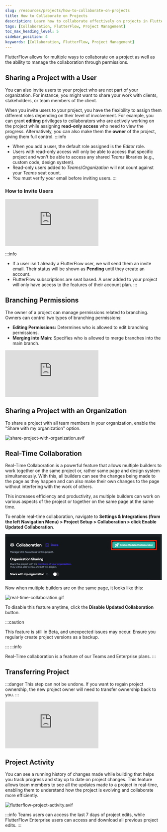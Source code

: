 ```yaml
---
slug: /resources/projects/how-to-collaborate-on-projects
title: How to Collaborate on Projects
description: Learn how to collaborate effectively on projects in FlutterFlow, including best practices for teamwork and project management.
tags: [Collaboration, FlutterFlow, Project Management]
toc_max_heading_level: 5
sidebar_position: 4
keywords: [Collaboration, FlutterFlow, Project Management]
---
```


FlutterFlow allows for multiple ways to collaborate on a project as well as the
ability to manage the collaboration through permissions.

## Sharing a Project with a User

You can also invite users to your project who are not part of your organization.
For instance, you might want to share your work with clients, stakeholders, or
team members of the client.

When you invite users to your project, you have the flexibility to assign them
different roles depending on their level of involvement. For example, you can
grant **editing** privileges to collaborators who are actively working on the
project while assigning **read-only access** who need to view the progress.
Alternatively, you can also make them the **owner** of the project, giving them full
control.
:::info

- When you add a user, the default role assigned is the *Editor* role.
- Users with read-only access will only be able to access that specific project
  and won't be able to access any shared *Teams* libraries (e.g., custom code,
  design system).
- Read-only users added to *Teams*/*Organization* will not count against your
  *Teams* seat count.
- You must verify your email before inviting users.
  :::

### How to Invite Users

<div class="arcade-container" style={{
    position: 'relative',
    paddingBottom: 'calc(56.67989417989418% + 41px)', // Keeps the aspect ratio and additional padding
    height: 0,
    width: '100%'
}}>
    <iframe 
        src="https://demo.arcade.software/9XkpLuC3tpiFFapWi7ao?embed&show_copy_link=true"
        title="Sharing a Project with a User"
        style={{
            position: 'absolute',
            top: 0,
            left: 0,
            width: '100%',
            height: '100%',
            colorScheme: 'light',
        }}
        frameborder="0"
        loading="lazy"
        webkitAllowFullScreen
        mozAllowFullScreen
        allowFullScreen
        allow="clipboard-write">
    </iframe>
</div>


:::info

- If a user isn't already a FlutterFlow user, we will send them an invite email.
  Their status will be shown as **Pending** until they create an account.
- FlutterFlow subscriptions are seat based. A user added to your project will
  only have access to the features of their account plan.
  :::

## Branching Permissions

The owner of a project can manage permissions related to branching. Owners can
control two types of branching permissions:

- **Editing Permissions:** Determines who is allowed to edit branching permissions.
- **Merging into Main:** Specifies who is allowed to merge branches into the main
  branch.

<div style={{
    position: 'relative',
    paddingBottom: 'calc(56.67989417989418% + 41px)', // Correctly maintaining the aspect ratio with additional padding
    height: 0,
    width: '100%'
}}>
    <iframe 
        src="https://demo.arcade.software/P5MgPJuBBeaIm7dfEjqI?embed&show_copy_link=true"
        title="Branching Permissions"
        style={{
            position: 'absolute',
            top: 0,
            left: 0,
            width: '100%',
            height: '100%',
            colorScheme: 'light'
        }}
        frameBorder="0"
        loading="lazy"
        webkitAllowFullScreen
        mozAllowFullScreen
        allowFullScreen
        allow="clipboard-write">
    </iframe>
</div>

## Sharing a Project with an Organization

To share a project with all team members in your organization, enable the "Share
with my organization" option.

![share-project-with-organization.avif](..%2F..%2F..%2Fstatic%2Fimg%2Fshare-project-with-organization.avif)

## Real-Time Collaboration

Real-Time Collaboration is a powerful feature that allows multiple builders to
work together on the same project or, rather same page and design system
simultaneously. With this, all builders can see the changes being made to the
page as they happen and can also make their own changes to the page without
interfering with the work of others.

This increases efficiency and productivity, as multiple builders can work on
various aspects of the project or together on the same page at the same time.

To enable real-time collaboration, navigate to **Settings & Integrations (from the
left Navigation Menu) > Project Setup > Collaboration > click Enable Updated
Collaboration**.

![realtime-collaboration-setup.png](..%2F..%2F..%2Fstatic%2Fimg%2Frealtime-collaboration-setup.png)

Now when multiple builders are on the same page, it looks like this:

![real-time-collaboration.gif](..%2F..%2F..%2Fstatic%2Fimg%2Freal-time-collaboration.gif)

To disable this feature anytime, click the **Disable Updated Collaboration** button.

:::caution

This feature is still in Beta, and unexpected issues may occur. Ensure you
  regularly create project versions as a backup.

<!-- TODO - Add link to versioning -->
:::
:::info

Real-Time collaboration is a feature of our Teams and Enterprise plans.
  :::

## Transferring Project

:::danger
This step can not be undone. If you want to regain project ownership, the new
project owner will need to transfer ownership back to you.
:::

<div class ="arcade-container" style={{
    position: 'relative',
    paddingBottom: 'calc(56.67989417989418% + 41px)', // Maintain aspect ratio plus extra padding
    height: 0,
    width: '100%'
}}>
    <iframe 
        src="https://demo.arcade.software/hUnKMJ7eqD81SRHkxEmt?embed&show_copy_link=true"
        title="Transferring Project"
        style={{
            position: 'absolute',
            top: 0,
            left: 0,
            width: '100%',
            height: '100%',
            colorScheme: 'light'
        }}
        frameBorder="0"
        loading="lazy"
        webkitAllowFullScreen
        mozAllowFullScreen
        allowFullScreen
        allow="clipboard-write">
    </iframe>
</div>

## Project Activity

You can see a running history of changes made while building that helps you
track progress and stay up to date on project changes. This feature allows team
members to see all the updates made to a project in real-time, enabling them to
understand how the project is evolving and collaborate more efficiently.

![flutterflow-project-activity.avif](..%2F..%2F..%2Fstatic%2Fimg%2Fflutterflow-project-activity.avif)

:::info
Teams users can access the last 7 days of project edits, while FlutterFlow
Enterprise users can access and download all previous project edits.
:::